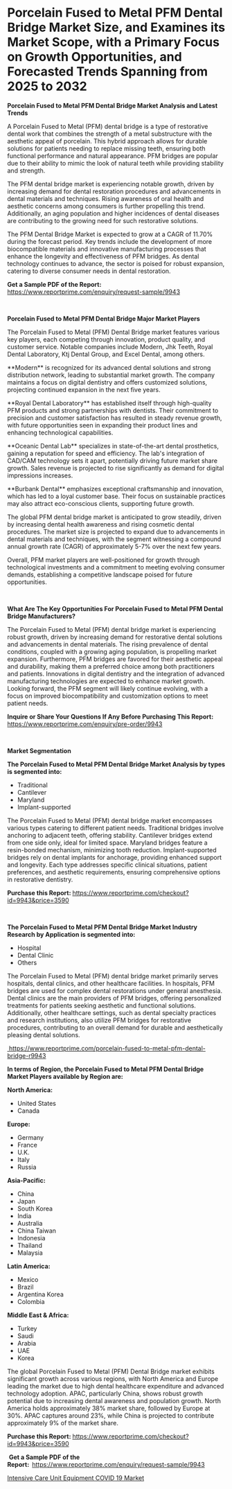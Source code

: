 <p><h1>Porcelain Fused to Metal PFM Dental Bridge Market Size, and Examines its Market Scope, with a Primary Focus on Growth Opportunities, and Forecasted Trends Spanning from 2025 to 2032</h1></p><p><strong>Porcelain Fused to Metal PFM Dental Bridge Market Analysis and Latest Trends</strong></p>
<p><p>A Porcelain Fused to Metal (PFM) dental bridge is a type of restorative dental work that combines the strength of a metal substructure with the aesthetic appeal of porcelain. This hybrid approach allows for durable solutions for patients needing to replace missing teeth, ensuring both functional performance and natural appearance. PFM bridges are popular due to their ability to mimic the look of natural teeth while providing stability and strength.</p><p>The PFM dental bridge market is experiencing notable growth, driven by increasing demand for dental restoration procedures and advancements in dental materials and techniques. Rising awareness of oral health and aesthetic concerns among consumers is further propelling this trend. Additionally, an aging population and higher incidences of dental diseases are contributing to the growing need for such restorative solutions.</p><p>The PFM Dental Bridge Market is expected to grow at a CAGR of 11.70% during the forecast period. Key trends include the development of more biocompatible materials and innovative manufacturing processes that enhance the longevity and effectiveness of PFM bridges. As dental technology continues to advance, the sector is poised for robust expansion, catering to diverse consumer needs in dental restoration.</p></p>
<p><strong>Get a Sample PDF of the Report:&nbsp;</strong> <a href="https://www.reportprime.com/enquiry/request-sample/9943?utm_campaign=3513&utm_medium=2&utm_source=Github&utm_content=ia&utm_term=20032025&utm_id=porcelain-fused-to-metal-pfm-dental-bridge">https://www.reportprime.com/enquiry/request-sample/9943</a></p>
<p>&nbsp;</p>
<p><strong>Porcelain Fused to Metal PFM Dental Bridge Major Market Players</strong></p>
<p><p>The Porcelain Fused to Metal (PFM) Dental Bridge market features various key players, each competing through innovation, product quality, and customer service. Notable companies include Modern, Jhk Teeth, Royal Dental Laboratory, Ktj Dental Group, and Excel Dental, among others.</p><p>**Modern** is recognized for its advanced dental solutions and strong distribution network, leading to substantial market growth. The company maintains a focus on digital dentistry and offers customized solutions, projecting continued expansion in the next five years.</p><p>**Royal Dental Laboratory** has established itself through high-quality PFM products and strong partnerships with dentists. Their commitment to precision and customer satisfaction has resulted in steady revenue growth, with future opportunities seen in expanding their product lines and enhancing technological capabilities.</p><p>**Oceanic Dental Lab** specializes in state-of-the-art dental prosthetics, gaining a reputation for speed and efficiency. The lab's integration of CAD/CAM technology sets it apart, potentially driving future market share growth. Sales revenue is projected to rise significantly as demand for digital impressions increases.</p><p>**Burbank Dental** emphasizes exceptional craftsmanship and innovation, which has led to a loyal customer base. Their focus on sustainable practices may also attract eco-conscious clients, supporting future growth.</p><p>The global PFM dental bridge market is anticipated to grow steadily, driven by increasing dental health awareness and rising cosmetic dental procedures. The market size is projected to expand due to advancements in dental materials and techniques, with the segment witnessing a compound annual growth rate (CAGR) of approximately 5-7% over the next few years.</p><p>Overall, PFM market players are well-positioned for growth through technological investments and a commitment to meeting evolving consumer demands, establishing a competitive landscape poised for future opportunities.</p></p>
<p>&nbsp;</p>
<p><strong>What Are The Key Opportunities For Porcelain Fused to Metal PFM Dental Bridge Manufacturers?</strong></p>
<p><p>The Porcelain Fused to Metal (PFM) dental bridge market is experiencing robust growth, driven by increasing demand for restorative dental solutions and advancements in dental materials. The rising prevalence of dental conditions, coupled with a growing aging population, is propelling market expansion. Furthermore, PFM bridges are favored for their aesthetic appeal and durability, making them a preferred choice among both practitioners and patients. Innovations in digital dentistry and the integration of advanced manufacturing technologies are expected to enhance market growth. Looking forward, the PFM segment will likely continue evolving, with a focus on improved biocompatibility and customization options to meet patient needs.</p></p>
<p><strong>Inquire or Share Your Questions If Any Before Purchasing This Report:</strong> <a href="https://www.reportprime.com/enquiry/pre-order/9943?utm_campaign=3513&utm_medium=2&utm_source=Github&utm_content=ia&utm_term=20032025&utm_id=porcelain-fused-to-metal-pfm-dental-bridge">https://www.reportprime.com/enquiry/pre-order/9943</a></p>
<p>&nbsp;</p>
<p><strong>Market Segmentation</strong></p>
<p><strong>The Porcelain Fused to Metal PFM Dental Bridge Market Analysis by types is segmented into:</strong></p>
<p><ul><li>Traditional</li><li>Cantilever</li><li>Maryland</li><li>Implant-supported</li></ul></p>
<p><p>The Porcelain Fused to Metal (PFM) dental bridge market encompasses various types catering to different patient needs. Traditional bridges involve anchoring to adjacent teeth, offering stability. Cantilever bridges extend from one side only, ideal for limited space. Maryland bridges feature a resin-bonded mechanism, minimizing tooth reduction. Implant-supported bridges rely on dental implants for anchorage, providing enhanced support and longevity. Each type addresses specific clinical situations, patient preferences, and aesthetic requirements, ensuring comprehensive options in restorative dentistry.</p></p>
<p><strong>Purchase this Report:&nbsp;</strong><a href="https://www.reportprime.com/checkout?id=9943&price=3590&utm_campaign=3513&utm_medium=2&utm_source=Github&utm_content=ia&utm_term=20032025&utm_id=porcelain-fused-to-metal-pfm-dental-bridge">https://www.reportprime.com/checkout?id=9943&price=3590</a></p>
<p>&nbsp;</p>
<p><strong>The Porcelain Fused to Metal PFM Dental Bridge Market Industry Research by Application is segmented into:</strong></p>
<p><ul><li>Hospital</li><li>Dental Clinic</li><li>Others</li></ul></p>
<p><p>The Porcelain Fused to Metal (PFM) dental bridge market primarily serves hospitals, dental clinics, and other healthcare facilities. In hospitals, PFM bridges are used for complex dental restorations under general anesthesia. Dental clinics are the main providers of PFM bridges, offering personalized treatments for patients seeking aesthetic and functional solutions. Additionally, other healthcare settings, such as dental specialty practices and research institutions, also utilize PFM bridges for restorative procedures, contributing to an overall demand for durable and aesthetically pleasing dental solutions.</p></p>
<p><a href="https://www.reportprime.com/porcelain-fused-to-metal-pfm-dental-bridge-r9943?utm_campaign=3513&utm_medium=2&utm_source=Github&utm_content=ia&utm_term=20032025&utm_id=porcelain-fused-to-metal-pfm-dental-bridge">&nbsp;https://www.reportprime.com/porcelain-fused-to-metal-pfm-dental-bridge-r9943</a></p>
<p><strong>In terms of Region, the Porcelain Fused to Metal PFM Dental Bridge Market Players available by Region are:</strong></p>
<p>
    <p> <strong> North America: </strong>
        <ul>
            <li>United States</li>
            <li>Canada</li>
        </ul>
        </p> 
    <p> <strong> Europe: </strong>
        <ul>
            <li>Germany</li>
            <li>France</li>
            <li>U.K.</li>
            <li>Italy</li>
            <li>Russia</li>
        </ul>
        </p> 
    <p> <strong> Asia-Pacific: </strong>
        <ul>
            <li>China</li>
            <li>Japan</li>
            <li>South Korea</li>
            <li>India</li>
            <li>Australia</li>
            <li>China Taiwan</li>
            <li>Indonesia</li>
            <li>Thailand</li>
            <li>Malaysia</li>
        </ul>
        </p> 
    <p> <strong> Latin America: </strong>
        <ul>
            <li>Mexico</li>
            <li>Brazil</li>
            <li>Argentina Korea</li>
            <li>Colombia</li>
        </ul>
        </p> 
    <p> <strong> Middle East & Africa: </strong>
        <ul>
            <li>Turkey</li>
            <li>Saudi</li>
            <li>Arabia</li>
            <li>UAE</li>
            <li>Korea</li>
        </ul>
    </p>
    </p>
<p><p>The global Porcelain Fused to Metal (PFM) Dental Bridge market exhibits significant growth across various regions, with North America and Europe leading the market due to high dental healthcare expenditure and advanced technology adoption. APAC, particularly China, shows robust growth potential due to increasing dental awareness and population growth. North America holds approximately 38% market share, followed by Europe at 30%. APAC captures around 23%, while China is projected to contribute approximately 9% of the market share.</p></p>
<p><strong>Purchase this Report: </strong><a href="https://www.reportprime.com/checkout?id=9943&price=3590&utm_campaign=3513&utm_medium=2&utm_source=Github&utm_content=ia&utm_term=20032025&utm_id=porcelain-fused-to-metal-pfm-dental-bridge">https://www.reportprime.com/checkout?id=9943&price=3590</a></p>
<p>&nbsp;<strong>Get a Sample PDF of the Report:&nbsp;&nbsp;</strong><a href="https://www.reportprime.com/enquiry/request-sample/9943?utm_campaign=3513&utm_medium=2&utm_source=Github&utm_content=ia&utm_term=20032025&utm_id=porcelain-fused-to-metal-pfm-dental-bridge">https://www.reportprime.com/enquiry/request-sample/9943</a></p>
<p><strong></strong></p>
<p><p><a href="https://github.com/casimbrhelck/Market-Research-Report-List-1/blob/main/intensive-care-unit-equipment-covid-19-market.md?utm_campaign=3513&utm_medium=2&utm_source=Github&utm_content=ia&utm_term=20032025&utm_id=porcelain-fused-to-metal-pfm-dental-bridge">Intensive Care Unit Equipment COVID 19 Market</a></p></p>